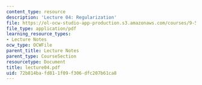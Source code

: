 ```yaml
---
content_type: resource
description: 'Lecture 04: Regularization'
file: https://ol-ocw-studio-app-production.s3.amazonaws.com/courses/9-520-statistical-learning-theory-and-applications-spring-2003/72b814bafd811f09f306dfc207b61ca8_lecture04.pdf
file_type: application/pdf
learning_resource_types:
- Lecture Notes
ocw_type: OCWFile
parent_title: Lecture Notes
parent_type: CourseSection
resourcetype: Document
title: lecture04.pdf
uid: 72b814ba-fd81-1f09-f306-dfc207b61ca8
---
```

